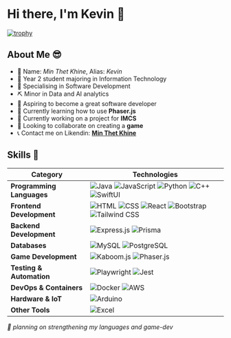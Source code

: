 # Hi there, I'm Kevin :wave:

<!--
**ProjektKevin/ProjektKevin** is a ✨ _special_ ✨ repository because its `README.md` (this file) appears on your GitHub profile.

Here are some ideas to get you started:

- 🏫 I'm currently attending Singapore Polytechnic with Information Technology major.
- 🔬 I’m currently learning advance javascript and its libraries, such as kaboom.js and express.js
- 🔭 I'm currently working on creating a zelda like game using kaboom
- 🤔 I’m looking for help with ...
- 💬 Ask me about ...
- 📫 How to reach me: ...
- 😄 Pronouns: ...
- ⚡ Fun fact: ...
-->

[![trophy](https://github-profile-trophy.vercel.app/?username=ProjektKevin)](https://github.com/ryo-ma/github-profile-trophy)

## About Me 😎
- 👀 Name: *Min Thet Khine*, Alias: *Kevin*
- 🏫 Year 2 student majoring in Information Technology
- 📗 Specialising in Software Development
- ⛏️ Minor in Data and AI analytics 
- 🔭 Aspiring to become a great software developer
- 📖 Currently learning how to use **Phaser.js**
- 🔧 Currently working on a project for **IMCS**
- 🐺 Looking to collaborate on creating a **game**
- 📞 Contact me on Likendin: [**Min Thet Khine**](https://www.linkedin.com/in/min-thet-khine2005/)

## Skills 💪
| **Category**            | **Technologies** |
|-------------------------|-----------------|
| **Programming Languages** | ![Java](https://img.shields.io/badge/Java-ED8B00?style=for-the-badge&logo=java&logoColor=white) ![JavaScript](https://img.shields.io/badge/JavaScript-F7DF1E?style=for-the-badge&logo=javascript&logoColor=black) ![Python](https://img.shields.io/badge/Python-3776AB?style=for-the-badge&logo=python&logoColor=white) ![C++](https://img.shields.io/badge/C++-00599C?style=for-the-badge&logo=c%2B%2B&logoColor=white) ![SwiftUI](https://img.shields.io/badge/SwiftUI-FA7343?style=for-the-badge&logo=swift&logoColor=white) |
| **Frontend Development** | ![HTML](https://img.shields.io/badge/HTML-E34F26?style=for-the-badge&logo=html5&logoColor=white) ![CSS](https://img.shields.io/badge/CSS-1572B6?style=for-the-badge&logo=css3&logoColor=white) ![React](https://img.shields.io/badge/React-61DAFB?style=for-the-badge&logo=react&logoColor=black) ![Bootstrap](https://img.shields.io/badge/Bootstrap-7952B3?style=for-the-badge&logo=bootstrap&logoColor=white) ![Tailwind CSS](https://img.shields.io/badge/Tailwind_CSS-06B6D4?style=for-the-badge&logo=tailwindcss&logoColor=white) |
| **Backend Development** | ![Express.js](https://img.shields.io/badge/Express.js-404D59?style=for-the-badge&logo=express&logoColor=white) ![Prisma](https://img.shields.io/badge/Prisma-2D3748?style=for-the-badge&logo=prisma&logoColor=white)|
| **Databases** | ![MySQL](https://img.shields.io/badge/MySQL-4479A1?style=for-the-badge&logo=mysql&logoColor=white) ![PostgreSQL](https://img.shields.io/badge/PostgreSQL-336791?style=for-the-badge&logo=postgresql&logoColor=white) |
| **Game Development** | ![Kaboom.js](https://img.shields.io/badge/Kaboom.js-FC440F?style=for-the-badge) ![Phaser.js](https://img.shields.io/badge/Phaser.js-2B2B2B?style=for-the-badge) |
| **Testing & Automation** | ![Playwright](https://img.shields.io/badge/Playwright-45BA76?style=for-the-badge&logo=playwright&logoColor=white) ![Jest](https://img.shields.io/badge/Jest-C21325?style=for-the-badge&logo=jest&logoColor=white) |
| **DevOps & Containers** | ![Docker](https://img.shields.io/badge/Docker-2496ED?style=for-the-badge&logo=docker&logoColor=white) ![AWS](https://img.shields.io/badge/AWS-232F3E?style=for-the-badge&logo=amazonaws&logoColor=white) |
| **Hardware & IoT** | ![Arduino](https://img.shields.io/badge/Arduino-00979D?style=for-the-badge&logo=arduino&logoColor=white) |
| **Other Tools** | ![Excel](https://img.shields.io/badge/Excel-217346?style=for-the-badge&logo=microsoft-excel&logoColor=white) |

  
*📍 planning on strengthening my languages and game-dev*
